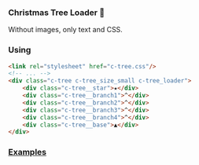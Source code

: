 ### Christmas Tree Loader 🎄

Without images, only text and CSS.

### Using

```html
<link rel="stylesheet" href="c-tree.css"/>
<!-- ... -->
<div class="c-tree c-tree_size_small c-tree_loader">
    <div class="c-tree__star">★</div>
    <div class="c-tree__branch1">^</div>
    <div class="c-tree__branch2">^</div>
    <div class="c-tree__branch3">^</div>
    <div class="c-tree__branch4">^</div>
    <div class="c-tree__base">▲</div>
</div>

```

### [Examples](https://hcodes.github.com/christmas-tree)